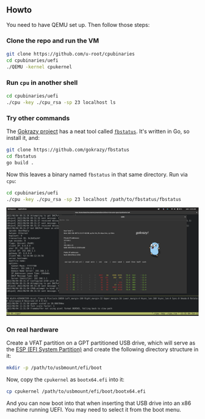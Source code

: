 ## Howto

You need to have QEMU set up. Then follow those steps:

### Clone the repo and run the VM

```sh
git clone https://github.com/u-root/cpubinaries
cd cpubinaries/uefi
./QEMU -kernel cpukernel
```

### Run `cpu` in another shell

```sh
cd cpubinaries/uefi
./cpu -key ./cpu_rsa -sp 23 localhost ls
```

### Try other commands

The [Gokrazy project](https://gokrazy.org/) has a neat tool called [`fbstatus`](
https://github.com/gokrazy/fbstatus). It's written in Go, so install it, and:

```sh
git clone https://github.com/gokrazy/fbstatus
cd fbstatus
go build .
```

Now this leaves a binary named `fbstatus` in that same directory. Run via `cpu`:

```sh
cd cpubinaries/uefi
./cpu -key ./cpu_rsa -sp 23 localhost /path/to/fbstatus/fbstatus
```

![`fbstatus` via `cpu`](fbstatus-cpu.png)

### On real hardware

Create a VFAT partition on a GPT partitioned USB drive, which will serve as the
[ESP (EFI System Partition)](https://en.wikipedia.org/wiki/EFI_system_partition)
and create the following directory structure in it:

```sh
mkdir -p /path/to/usbmount/efi/boot
```

Now, copy the `cpukernel` as `bootx64.efi` into it:

```sh
cp cpukernel /path/to/usbmount/efi/boot/bootx64.efi
```

And you can now boot into that when inserting that USB drive into an x86
machine running UEFI. You may need to select it from the boot menu.
